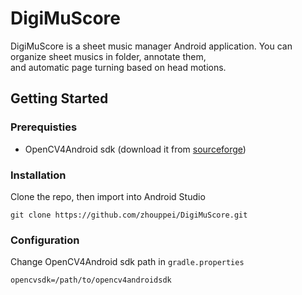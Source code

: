 # DigiMuScore
DigiMuScore is a sheet music manager Android application. You can organize sheet musics in folder, annotate them,  
and automatic page turning based on head motions. 

## Getting Started

### Prerequisties

- OpenCV4Android sdk (download it from [sourceforge](https://sourceforge.net/projects/opencvlibrary/files/opencv-android/))

### Installation
Clone the repo, then import into Android Studio
```
git clone https://github.com/zhouppei/DigiMuScore.git
```

### Configuration
Change OpenCV4Android sdk path in `gradle.properties`
```
opencvsdk=/path/to/opencv4androidsdk
```
